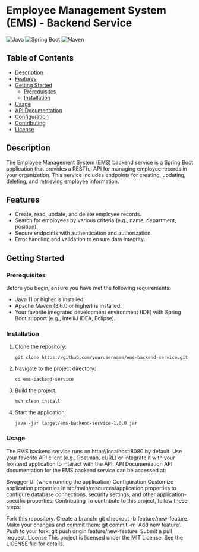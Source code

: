 # Employee Management System (EMS) - Backend Service

![Java](https://img.shields.io/badge/Java-11-orange.svg)
![Spring Boot](https://img.shields.io/badge/Spring%20Boot-2.5.4-brightgreen.svg)
![Maven](https://img.shields.io/badge/Maven-3.8.2-blue.svg)

## Table of Contents

- [Description](#description)
- [Features](#features)
- [Getting Started](#getting-started)
  - [Prerequisites](#prerequisites)
  - [Installation](#installation)
- [Usage](#usage)
- [API Documentation](#api-documentation)
- [Configuration](#configuration)
- [Contributing](#contributing)
- [License](#license)

## Description

The Employee Management System (EMS) backend service is a Spring Boot application that provides a RESTful API for managing employee records in your organization. This service includes endpoints for creating, updating, deleting, and retrieving employee information.

## Features

- Create, read, update, and delete employee records.
- Search for employees by various criteria (e.g., name, department, position).
- Secure endpoints with authentication and authorization.
- Error handling and validation to ensure data integrity.

## Getting Started

### Prerequisites

Before you begin, ensure you have met the following requirements:

- Java 11 or higher is installed.
- Apache Maven (3.6.0 or higher) is installed.
- Your favorite integrated development environment (IDE) with Spring Boot support (e.g., IntelliJ IDEA, Eclipse).

### Installation

1. Clone the repository:

   ```shell
   git clone https://github.com/yourusername/ems-backend-service.git
   ```
   
2. Navigate to the project directory:

   ```shell
   cd ems-backend-service
   ```
3. Build the project:

   ```shell
   mvn clean install
   ```
4. Start the application:

   ```shell
   java -jar target/ems-backend-service-1.0.0.jar
   ```

### Usage
The EMS backend service runs on http://localhost:8080 by default.
Use your favorite API client (e.g., Postman, cURL) or integrate it with your frontend application to interact with the API.
API Documentation
API documentation for the EMS backend service can be accessed at:

Swagger UI (when running the application)
Configuration
Customize application properties in src/main/resources/application.properties to configure database connections, security settings, and other application-specific properties.
Contributing
To contribute to this project, follow these steps:

Fork this repository.
Create a branch: git checkout -b feature/new-feature.
Make your changes and commit them: git commit -m 'Add new feature'.
Push to your fork: git push origin feature/new-feature.
Submit a pull request.
License
This project is licensed under the MIT License. See the LICENSE file for details.   


